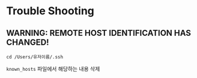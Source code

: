 # Trouble Shooting

## WARNING: REMOTE HOST IDENTIFICATION HAS CHANGED!

```
cd /Users/유저이름/.ssh
```

`known_hosts` 파일에서 해당하는 내용 삭제
